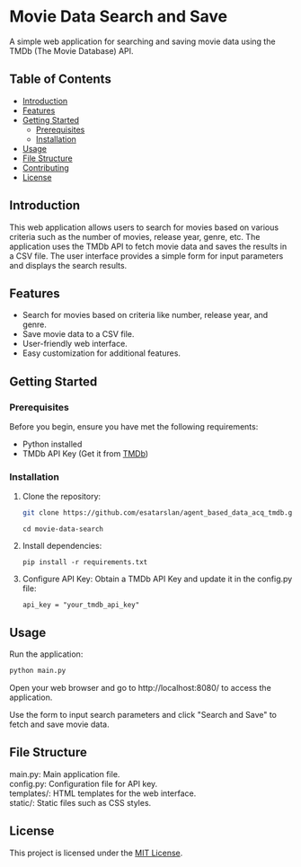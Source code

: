 # Movie Data Search and Save

A simple web application for searching and saving movie data using the TMDb (The Movie Database) API.

## Table of Contents

- [Introduction](#introduction)
- [Features](#features)
- [Getting Started](#getting-started)
  - [Prerequisites](#prerequisites)
  - [Installation](#installation)
- [Usage](#usage)
- [File Structure](#file-structure)
- [Contributing](#contributing)
- [License](#license)

## Introduction

This web application allows users to search for movies based on various criteria such as the number of movies, release year, genre, etc. The application uses the TMDb API to fetch movie data and saves the results in a CSV file. The user interface provides a simple form for input parameters and displays the search results.

## Features

- Search for movies based on criteria like number, release year, and genre.
- Save movie data to a CSV file.
- User-friendly web interface.
- Easy customization for additional features.

## Getting Started

### Prerequisites

Before you begin, ensure you have met the following requirements:

- Python installed
- TMDb API Key (Get it from [TMDb](https://www.themoviedb.org/documentation/api))

### Installation

1. Clone the repository:

   ```bash
   git clone https://github.com/esatarslan/agent_based_data_acq_tmdb.git
   ```
   ```
   cd movie-data-search
   ```
2. Install dependencies:
   ```
   pip install -r requirements.txt
   ```
4. Configure API Key:
   Obtain a TMDb API Key and update it in the config.py file:
   ```
   api_key = "your_tmdb_api_key"
   ```
## Usage
Run the application:

  ```bash
  python main.py
  ```
  Open your web browser and go to http://localhost:8080/ to access the application.

  Use the form to input search parameters and click "Search and Save" to fetch and save movie data.
## File Structure
main.py: Main application file.  
config.py: Configuration file for API key.  
templates/: HTML templates for the web interface.  
static/: Static files such as CSS styles.  

## License
This project is licensed under the [MIT License](/license.md).
